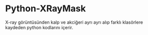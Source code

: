 # Python-XRayMask
X-ray görüntüsünden kalp ve akciğeri ayrı ayrı alıp farklı klasörlere kaydeden python kodlarını içerir.
